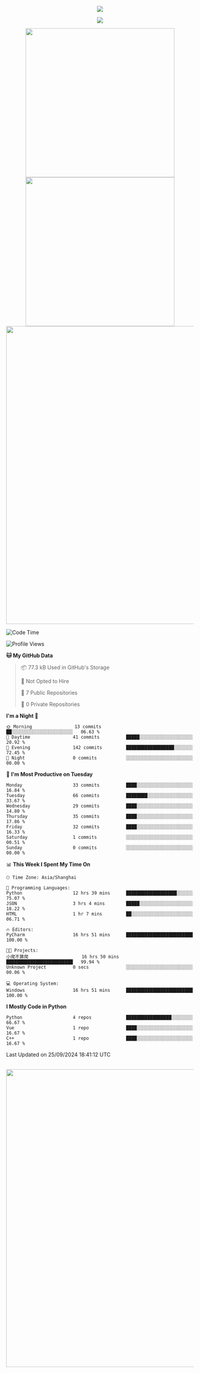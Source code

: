 <!-- header -->
<p align="center">
<img src="https://capsule-render.vercel.app/api?type=waving&color=timeGradient&height=300&&section=header&text=👋%20Hi&fontSize=90&fontAlign=50&fontAlignY=30&desc=I’m%20echoChalo&descAlign=50&descSize=30&descAlignY=60&animation=twinkling" />
</p>
<!--subheader -->
<p align="center">
<img src="https://readme-typing-svg.demolab.com?font=Montserrat&pause=1000&color=28F7E8&background=498FF600&center=true&vCenter=true&random=false&width=435&lines=Welcome+to+my+Github+profile+page!" />
</p>
<!-- data-->

<p align="center">
<img align="center" width="400" src="https://github-readme-stats.vercel.app/api?username=echoChalo&theme=github-compact" />
<img align="center" width="400" src="https://streak-stats.demolab.com?user=echoChalo&theme=tokyonight-duo&hide_border=true" />
<br/>
<img  width="800" align="center" src="https://github-readme-stats.vercel.app/api/wakatime?username=echoChalo&theme=transparent&hide_border=true&layout=compact&langs_count=22" /> 
 
<!--START_SECTION:waka-->
![Code Time](http://img.shields.io/badge/Code%20Time-140%20hrs%2043%20mins-blue)

![Profile Views](http://img.shields.io/badge/Profile%20Views-0-blue)

**🐱 My GitHub Data** 

> 📦 77.3 kB Used in GitHub's Storage 
 > 
> 🚫 Not Opted to Hire
 > 
> 📜 7 Public Repositories 
 > 
> 🔑 0 Private Repositories 
 > 
**I'm a Night 🦉** 

```text
🌞 Morning                13 commits          ██░░░░░░░░░░░░░░░░░░░░░░░   06.63 % 
🌆 Daytime                41 commits          █████░░░░░░░░░░░░░░░░░░░░   20.92 % 
🌃 Evening                142 commits         ██████████████████░░░░░░░   72.45 % 
🌙 Night                  0 commits           ░░░░░░░░░░░░░░░░░░░░░░░░░   00.00 % 
```
📅 **I'm Most Productive on Tuesday** 

```text
Monday                   33 commits          ████░░░░░░░░░░░░░░░░░░░░░   16.84 % 
Tuesday                  66 commits          ████████░░░░░░░░░░░░░░░░░   33.67 % 
Wednesday                29 commits          ████░░░░░░░░░░░░░░░░░░░░░   14.80 % 
Thursday                 35 commits          ████░░░░░░░░░░░░░░░░░░░░░   17.86 % 
Friday                   32 commits          ████░░░░░░░░░░░░░░░░░░░░░   16.33 % 
Saturday                 1 commits           ░░░░░░░░░░░░░░░░░░░░░░░░░   00.51 % 
Sunday                   0 commits           ░░░░░░░░░░░░░░░░░░░░░░░░░   00.00 % 
```


📊 **This Week I Spent My Time On** 

```text
🕑︎ Time Zone: Asia/Shanghai

💬 Programming Languages: 
Python                   12 hrs 39 mins      ███████████████████░░░░░░   75.07 % 
JSON                     3 hrs 4 mins        █████░░░░░░░░░░░░░░░░░░░░   18.22 % 
HTML                     1 hr 7 mins         ██░░░░░░░░░░░░░░░░░░░░░░░   06.71 % 

🔥 Editors: 
PyCharm                  16 hrs 51 mins      █████████████████████████   100.00 % 

🐱‍💻 Projects: 
小爬不算爬                    16 hrs 50 mins      █████████████████████████   99.94 % 
Unknown Project          0 secs              ░░░░░░░░░░░░░░░░░░░░░░░░░   00.06 % 

💻 Operating System: 
Windows                  16 hrs 51 mins      █████████████████████████   100.00 % 
```

**I Mostly Code in Python** 

```text
Python                   4 repos             █████████████████░░░░░░░░   66.67 % 
Vue                      1 repo              ████░░░░░░░░░░░░░░░░░░░░░   16.67 % 
C++                      1 repo              ████░░░░░░░░░░░░░░░░░░░░░   16.67 % 
```




 Last Updated on 25/09/2024 18:41:12 UTC
<!--END_SECTION:waka-->

<br/>
<img width="800" src="https://github-readme-stats.vercel.app/api/top-langs/?username=echoChalo&&theme=transparent&hide_border=true&layout=compact&langs_count=8" />
